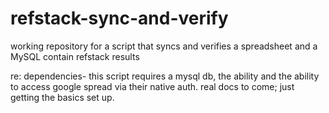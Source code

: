 # refstack-sync-and-verify
working repository for a script that syncs and verifies a spreadsheet and a MySQL contain refstack results

re: dependencies- this script requires a mysql db, the ability and the ability to access google spread via their native auth. 
real docs to come; just getting the basics set up.
